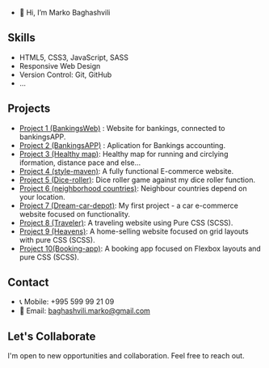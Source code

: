 
- 👋 Hi, I’m Marko Baghashvili

## Skills

- HTML5, CSS3, JavaScript, SASS
- Responsive Web Design
- Version Control: Git, GitHub
- ...

## Projects
- [Project 1 (BankingsWeb)](https://bankingsweb.netlify.app/) : Website for bankings, connected to bankingsAPP.
- [Project 2 (BankingsAPP)](https://bankingsapp.netlify.app/) : Aplication for Bankings accounting.
- [Project 3 (Healthy map)](https://healthymap.netlify.app/): Healthy map for running and circlying iformation, distance pace and else... 
- [Project 4 (style-maven)](https://style-maven.netlify.app/): A fully functional E-commerce website.
- [Project 5 (Dice-roller)](https://beatmyroller.netlify.app/): Dice roller game against my dice roller function.
- [Project 6 (neighborhood countries)](https://neighborhoodies.netlify.app/): Neighbour countries depend on your location.
- [Project 7 (Dream-car-depot)](https://dream-car-depot.netlify.app/): My first project - a car e-commerce website focused on functionality.
- [Project 8 (Traveler)](https://marko010101.github.io/Travel/Traveler/): A traveling website using Pure CSS (SCSS).
- [Project 9 (Heavens)](https://heavens.netlify.app/): A home-selling website focused on grid layouts with pure CSS (SCSS).
- [Project 10(Booking-app)](https://marko010101.github.io/booking-app/starter/): A booking app focused on Flexbox layouts and pure CSS (SCSS).

## Contact

- 📞 Mobile: +995 599 99 21 09
- 📧 Email: baghashvili.marko@gmail.com

## Let's Collaborate

I'm open to new opportunities and collaboration. Feel free to reach out.


